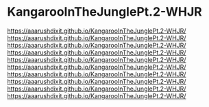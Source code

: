 # KangarooInTheJunglePt.2-WHJR
https://aaarushdixit.github.io/KangarooInTheJunglePt.2-WHJR/
https://aaarushdixit.github.io/KangarooInTheJunglePt.2-WHJR/ https://aaarushdixit.github.io/KangarooInTheJunglePt.2-WHJR/
https://aaarushdixit.github.io/KangarooInTheJunglePt.2-WHJR/ https://aaarushdixit.github.io/KangarooInTheJunglePt.2-WHJR/ https://aaarushdixit.github.io/KangarooInTheJunglePt.2-WHJR/
https://aaarushdixit.github.io/KangarooInTheJunglePt.2-WHJR/ https://aaarushdixit.github.io/KangarooInTheJunglePt.2-WHJR/ https://aaarushdixit.github.io/KangarooInTheJunglePt.2-WHJR/ https://aaarushdixit.github.io/KangarooInTheJunglePt.2-WHJR/
